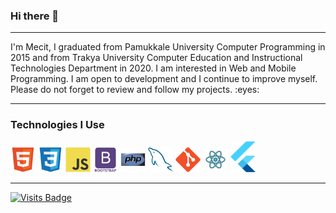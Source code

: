 ### Hi there 👋

<hr/>

<p>I'm Mecit, I graduated from Pamukkale University Computer Programming in 2015 and from Trakya University Computer Education and Instructional Technologies Department in 2020. I am interested in Web and Mobile Programming. I am open to development and I continue to improve myself. Please do not forget to review and follow my projects. :eyes:
</p>

<hr/>

### Technologies I Use
 <img src = 'https://github.com/myuceturk/myuceturk/blob/main/images/html.svg' width='40'/> <img src = 'https://github.com/myuceturk/myuceturk/blob/main/images/css.svg' height='40'/> <img src = 'https://github.com/myuceturk/myuceturk/blob/main/images/js.svg' width='40'/> <img src = 'https://github.com/myuceturk/myuceturk/blob/main/images/bootstrap.svg' height='40'/> <img src = 'https://github.com/myuceturk/myuceturk/blob/main/images/php.svg' width='40'/> <img src = 'https://github.com/myuceturk/myuceturk/blob/main/images/sql.svg' width='40'/> <img src = 'https://github.com/myuceturk/myuceturk/blob/main/images/git.svg' width='40'/> <img src = 'https://github.com/myuceturk/myuceturk/blob/main/images/react.svg' width='40'/> <img src = 'https://github.com/myuceturk/myuceturk/blob/main/images/flutter-logo.svg' width='40'/>

<hr/>

[![Visits Badge](https://badges.pufler.dev/visits/myuceturk/git-badges)](https://badges.pufler.dev)

<!--
**myuceturk/myuceturk** is a ✨ _special_ ✨ repository because its `README.md` (this file) appears on your GitHub profile.

Here are some ideas to get you started:

- 🔭 I’m currently working on ...
- 🌱 I’m currently learning ...
- 👯 I’m looking to collaborate on ...
- 🤔 I’m looking for help with ...
- 💬 Ask me about ...
- 📫 How to reach me: ...
- 😄 Pronouns: ...
- ⚡ Fun fact: ...
-->
